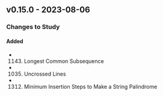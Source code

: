 ## v0.15.0 - 2023-08-06

### Changes to Study

#### Added

* 1143. Longest Common Subsequence
* 1035. Uncrossed Lines
* 1312. Minimum Insertion Steps to Make a String Palindrome
